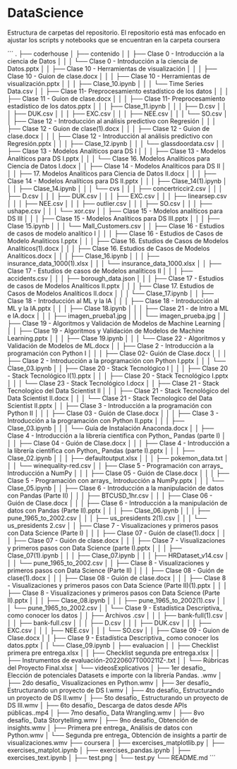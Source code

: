 # DataScience

Estructura de carpetas del repositorio.
El repositorio está mas enfocado en ajustar los scripts y notebooks que se encuentran
en la carpeta coursera

´´´
.
├── coderhouse
│   ├── contenido
│   │   ├── Clase 0 - Introducción a la ciencia de Datos
│   │   │   └── Clase 0 - Introducción a la ciencia de Datos.pptx
│   │   ├── Clase 10 - Herramientas de visualización
│   │   │   ├── Clase 10 - Guion de clase.docx
│   │   │   ├── Clase 10 - Herramientas de visualización.pptx
│   │   │   ├── Clase_10.ipynb
│   │   │   └── Time Series Data.csv
│   │   ├── Clase 11- Preprocesamiento estadístico de los datos
│   │   │   ├── Clase 11 - Guion de clase.docx
│   │   │   ├── Clase 11- Preprocesamiento estadístico de los datos.pptx
│   │   │   ├── Clase_11.ipynb
│   │   │   ├── D.csv
│   │   │   ├── DUK.csv
│   │   │   ├── EXC.csv
│   │   │   ├── NEE.csv
│   │   │   └── SO.csv
│   │   ├── Clase 12 - Introducción al análisis predictivo con Regresión
│   │   │   ├── Clase 12 - Guion de clase(1).docx
│   │   │   ├── Clase 12 - Guion de clase.docx
│   │   │   ├── Clase 12 - Introducción al análisis predictivo con Regresión.pptx
│   │   │   ├── Clase_12.ipynb
│   │   │   └── glassdoordata.csv
│   │   ├── Clase 13 - Modelos Analíticos para DS I
│   │   │   ├── Clase 13 - Modelos Analíticos para DS I.pptx
│   │   │   └── Clase 16. Modelos Analíticos para Ciencia de Datos I.docx
│   │   ├── Clase 14 - Modelos Analíticos para DS II
│   │   │   ├── 17. Modelos Analíticos para Ciencia de Datos II.docx
│   │   │   ├── Clase 14 - Modelos Analíticos para DS II.pptx
│   │   │   ├── Clase_14(1).ipynb
│   │   │   ├── Clase_14.ipynb
│   │   │   └── cvs
│   │   │       ├── concertriccir2.csv
│   │   │       ├── D.csv
│   │   │       ├── DUK.csv
│   │   │       ├── EXC.csv
│   │   │       ├── linearsep.csv
│   │   │       ├── NEE.csv
│   │   │       ├── outlier.csv
│   │   │       ├── SO.csv
│   │   │       ├── ushape.csv
│   │   │       └── xor.csv
│   │   ├── Clase 15 - Modelos analíticos para DS III
│   │   │   ├── Clase 15 - Modelos Analíticos para DS III.pptx
│   │   │   ├── Clase 15.ipynb
│   │   │   └── Mall_Customers.csv
│   │   ├── Clase 16 - Estudios de casos de modelo analítico I
│   │   │   ├── Clase 16 - Estudios de Casos de Modelo Analiticos I.pptx
│   │   │   ├── Clase 16. Estudios de Casos de Modelos Analíticos(1).docx
│   │   │   ├── Clase 16. Estudios de Casos de Modelos Analíticos.docx
│   │   │   ├── Clase_16.ipynb
│   │   │   ├── insurance_data_1000(1).xlsx
│   │   │   └── insurance_data_1000.xlsx
│   │   ├── Clase 17 - Estudios de casos de Modelos analíticos II
│   │   │   ├── accidents.csv
│   │   │   ├── borough_data.json
│   │   │   ├── Clase 17 - Estudios de casos de Modelos Analíticos II.pptx
│   │   │   ├── Clase 17. Estudios de Casos de Modelos Analíticos II.docx
│   │   │   └── Clase_17.ipynb
│   │   ├── Clase 18 - Introducción al ML y la IA
│   │   │   ├── Clase 18 - Introducción al ML y la IA.pptx
│   │   │   ├── Clase 18.ipynb
│   │   │   ├── Clase 21 - de Intro a ML e IA.docx
│   │   │   ├── imagen_prueba1.jpg
│   │   │   └── imagen_prueba.jpg
│   │   ├── Clase 19 - Algoritmos y Validación de Modelos de Machine Learning
│   │   │   ├── Clase 19 - Algoritmos y Validación de Modelos de Machine Learning.pptx
│   │   │   ├── Clase 19.ipynb
│   │   │   └── Clase 22 - Algoritmos y Validación de Modelos de ML.docx
│   │   ├── Clase 2 - Introducción a la programación con Python I
│   │   │   ├── Clase 02- Guión de Clase.docx
│   │   │   ├── Clase 2 - Introducción a la programación con Python I.pptx
│   │   │   └── Clase_03.ipynb
│   │   ├── Clase 20 - Stack Tecnológico I
│   │   │   ├── Clase 20 - Stack Tecnológico I(1).pptx
│   │   │   ├── Clase 20 - Stack Tecnológico I.pptx
│   │   │   └── Clase 23 - Stack Tecnológico I.docx
│   │   ├── Clase 21 - Stack Tecnologico del Data Scientist II
│   │   │   ├── Clase 21 - Stack Tecnológico del Data Scientist II.docx
│   │   │   └── Clase 21 - Stack Tecnologico del Data Scientist II.pptx
│   │   ├── Clase 3 - Introducción a la programación con Python II
│   │   │   ├── Clase 03 - Guión de Clase.docx
│   │   │   ├── Clase 3 - Introducción a la programación con Python II.pptx
│   │   │   ├── Clase_03.ipynb
│   │   │   └── Guía de Instalación Anaconda.docx
│   │   ├── Clase 4 - Introducción a la librería científica con Python_ Pandas (parte I)
│   │   │   ├── Clase 04 - Guión de Clase.docx
│   │   │   ├── Clase 4 - Introducción a la librería científica con Python_ Pandas (parte I).pptx
│   │   │   ├── Clase_02.ipynb
│   │   │   ├── defaultoutput.xlsx
│   │   │   ├── pokemon_data.txt
│   │   │   └── winequality-red.csv
│   │   ├── Clase 5 - Programación con arrays_ Introducción a NumPy
│   │   │   ├── Clase 05 - Guión de Clase.docx
│   │   │   ├── Clase 5 - Programación con arrays_ Introducción a NumPy.pptx
│   │   │   └── Clase_05.ipynb
│   │   ├── Clase 6 - Introducción a la manipulación de datos con Pandas (Parte II)
│   │   │   ├── BTCUSD_1hr.csv
│   │   │   ├── Clase 06 - Guión de Clase.docx
│   │   │   ├── Clase 6 - Introducción a la manipulación de datos con Pandas (Parte II).pptx
│   │   │   ├── Clase_06.ipynb
│   │   │   ├── pune_1965_to_2002.csv
│   │   │   ├── us_presidents 2(1).csv
│   │   │   └── us_presidents 2.csv
│   │   ├── Clase 7 - Visualizaciones y primeros pasos con Data Science (Parte I)
│   │   │   ├── Clase 07 - Guión de clase(1).docx
│   │   │   ├── Clase 07 - Guión de clase.docx
│   │   │   ├── Clase 7 - Visualizaciones y primeros pasos con Data Science (parte I).pptx
│   │   │   ├── Clase_07(1).ipynb
│   │   │   ├── Clase_07.ipynb
│   │   │   ├── HRDataset_v14.csv
│   │   │   └── pune_1965_to_2002.csv
│   │   ├── Clase 8 - Visualizaciones y primeros pasos con Data Science (Parte II)
│   │   │   ├── Clase 08 - Guión de clase(1).docx
│   │   │   ├── Clase 08 - Guión de clase.docx
│   │   │   ├── Clase 8 - Visualizaciones y primeros pasos con Data Science (Parte II)(1).pptx
│   │   │   ├── Clase 8 - Visualizaciones y primeros pasos con Data Science (Parte II).pptx
│   │   │   ├── Clase_08.ipynb
│   │   │   ├── pune_1965_to_2002(1).csv
│   │   │   └── pune_1965_to_2002.csv
│   │   └── Clase 9 - Estadística Descriptiva_ como conocer los datos
│   │       ├── Archivos .csv
│   │       │   ├── bank-full(1).csv
│   │       │   ├── bank-full.csv
│   │       │   ├── D.csv
│   │       │   ├── DUK.csv
│   │       │   ├── EXC.csv
│   │       │   ├── NEE.csv
│   │       │   └── SO.csv
│   │       ├── Clase 09 - Guion de Clase.docx
│   │       ├── Clase 9 - Estadística Descriptiva_ como conocer los datos.pptx
│   │       └── Clase_09.ipynb
│   ├── evaluacion
│   │   ├── Checklist primera pre entrega.xlsx
│   │   ├── Checklist segunda pre entrega.xlsx
│   │   ├── Instrumentos de evaluación-20220607T000211Z-.txt
│   │   └── Rúbricas del Proyecto Final.xlsx
│   └── videosExplicativos
│       ├── 1er desafío_ Elección de potenciales Datasets e importe con la librería Pandas. .wmv
│       ├── 2do desafío_ Visualizaciones en Python.wmv
│       ├── 3er desafío_ Estructurando un proyecto de DS I.wmv
│       ├── 4to desafío_ Estructurando un proyecto de DS II.wmv
│       ├── 5to desafío_ Estructurando un proyecto de DS III.wmv
│       ├── 6to desafío_ Descarga de datos desde APIs públicas..mp4
│       ├── 7mo desafío_ Data Wrangling.wmv
│       ├── 8vo desafío_ Data Storytelling.wmv
│       ├── 9no desafío_ Obtención de insights.wmv
│       ├── Primera pre entrega_ Análisis de datos con Python.wmv
│       └── Segunda pre entrega_ Obtención de insights a partir de visualizaciones.wmv
├── coursera
│   ├── excercises_matplotlib.py
│   ├── exercises_matplot.ipynb
│   ├── exercises_pandas.ipynb
│   ├── exercises_text.ipynb
│   ├── test.png
│   └── test.py
└── README.md
´´´